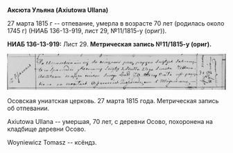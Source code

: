 **Аксюта Ульяна (Axiutowa Ullana)**

27 марта 1815 г -- отпевание, умерла в возрасте 70 лет (родилась около
1745 г) (НИАБ 136-13-919, лист 29, №11/1815-у (ориг)).

**НИАБ 136-13-919:** Лист 29. **Метрическая запись №11/1815-у (ориг).**

![](./media/9544e5e5f7300ebac5e76c856b181dd772d9d353.png)

Осовская униатская церковь. 27 марта 1815 года. Метрическая запись об
отпевании.

Axiutowa Ullana -- умершая, 70 лет, с деревни Осово, похоронена на
кладбище деревни Осово.

Woyniewicz Tomasz -- ксёндз.
